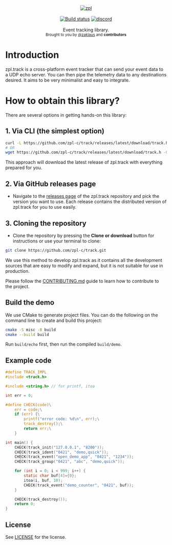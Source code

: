 <div align="center">
    <a href="https://github.com/zpl-c/zpl"><img src="https://user-images.githubusercontent.com/2182108/111983468-d5593e80-8b12-11eb-9c59-8c78ecc0504e.png" alt="zpl" /></a>
</div>

<br />

<div align="center">
    <a href="https://github.com/zpl-c/track/actions"><img src="https://img.shields.io/github/actions/workflow/status/zpl-c/track/tester.yml?branch=main&label=Tests&style=for-the-badge" alt="Build status" /></a>
    <a href="https://discord.gg/2fZVEym"><img src="https://img.shields.io/discord/354670964400848898?color=7289DA&style=for-the-badge" alt="discord" /></a>
</div>

<br />
<div align="center">
  Event tracking library.
</div>

<div align="center">
  <sub>
    Brought to you by <a href="https://github.com/zaklaus">@zaklaus</a>
    and <strong>contributors</strong>
  </sub>
</div>

# Introduction
zpl.track is a cross-platform event tracker that can send your event data to a UDP echo server. You can then pipe the telemetry data to any destinations desired. It aims to be very minimalist and easy to integrate.

# How to obtain this library?

There are several options in getting hands-on this library:

## 1. Via CLI (the simplest option)
```sh
curl -L https://github.com/zpl-c/track/releases/latest/download/track.h > track.h
# OR
wget https://github.com/zpl-c/track/releases/latest/download/track.h -O track.h
```

This approach will download the latest release of zpl.track with everything prepared for you.

## 2. Via GitHub releases page
* Navigate to the [releases page](https://github.com/zpl-c/track/releases) of the zpl.track repository and pick the version you want to use. Each release contains the distributed version of zpl.track for you to use easily.

## 3. Cloning the repository
* Clone the repository by pressing the **Clone or download** button for instructions or use your terminal to clone:
```sh
git clone https://github.com/zpl-c/track.git
```

We use this method to develop zpl.track as it contains all the development sources that are easy to modify and expand, but it is not suitable for use in production.

Please follow the [CONTRIBUTING.md](.github/CONTRIBUTING.md) guide to learn how to contribute to the project.

## Build the demo
We use CMake to generate project files.
You can do the following on the command line to create and build this project:
```sh
cmake -S misc -B build
cmake --build build
```

Run `build/echo` first, then run the compiled `build/demo`.

## Example code

```c
#define TRACK_IMPL
#include <track.h>

#include <string.h> // for printf, itoa

int err = 0;

#define CHECK(code)\
    err = code;\
    if (err) {\
        printf("error code: %d\n", err);\
        track_destroy();\
        return err;\
    }

int main() {
    CHECK(track_init("127.0.0.1", "8200"));
    CHECK(track_ident("0421", "demo,quick"));
    CHECK(track_event("open_demo_app", "0421", "1234"));
    CHECK(track_group("0421", "abc", "demo,quick"));

    for (int i = 0; i < 999; i++) {
        static char buf[4]={0};
        itoa(i, buf, 10);
        CHECK(track_event("demo_counter", "0421", buf));
    }

    CHECK(track_destroy());
    return 0;
}
```


## License

See [LICENSE](LICENSE) for the license.
